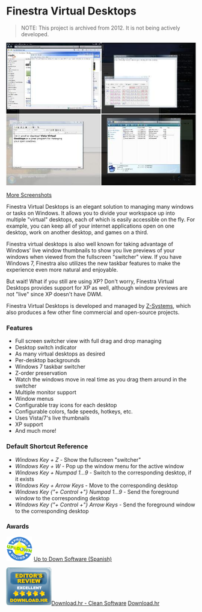 # Finestra Virtual Desktops

> NOTE: This project is archived from 2012. It is not being actively developed.

![Screenshot 1](wiki/Screen1small.jpg)

[More Screenshots](wiki/Screenshots.md)

Finestra Virtual Desktops is an elegant solution to managing many windows or tasks on Windows. It allows you to divide your workspace up into multiple "virtual" desktops, each of which is easily accessible on the fly. For example, you can keep all of your internet applications open on one desktop, work on another desktop, and games on a third.

Finestra virtual desktops is also well known for taking advantage of Windows' live window thumbnails to show you live previews of your windows when viewed from the fullscreen "switcher" view. If you have Windows 7, Finestra also utilizes the new taskbar features to make the experience even more natural and enjoyable.

But wait! What if you still are using XP? Don't worry, Finestra Virtual Desktops provides support for XP as well, although window previews are not "live" since XP doesn't have DWM.

Finestra Virtual Desktops is developed and managed by [Z-Systems](http://www.z-sys.org/), which also produces a few other fine commercial and open-source projects.

### Features
* Full screen switcher view with full drag and drop managing
* Desktop switch indicator
* As many virtual desktops as desired
* Per-desktop backgrounds
* Windows 7 taskbar switcher
* Z-order preservation
* Watch the windows move in real time as you drag them around in the switcher
* Multiple monitor support
* Window menus
* Configurable tray icons for each desktop
* Configurable colors, fade speeds, hotkeys, etc.
* Uses Vista/7's live thumbnails
* XP support
* And much more!

### Default Shortcut Reference
* *Windows Key + Z* - Show the fullscreen "switcher"
* *Windows Key + W* - Pop up the window menu for the active window
* *Windows Key + Numpad 1...9* - Switch to the corresponding desktop, if it exists
* *Windows Key + Arrow Keys* - Move to the corresponding desktop
* *Windows Key {"+ Control +"} Numpad 1...9* - Send the foreground window to the corresponding desktop
* *Windows Key {"+ Control +"} Arrow Keys* - Send the foreground window to the corresponding desktop

### Awards
![Up to Down Software](wiki/UptoDownSoftwareAward.gif)
[Up to Down Software (Spanish)](http://virtual-desktop-manager.uptodown.com/)

![Download.hr - 5 Star Editor's Review](wiki/downloadhr_editors_review_5_eng.gif)[Download.hr - Clean Software](wiki/downloadhr_safe_award_eng.gif)
[Download.hr](http://www.download.hr/windows/file/5552/Vista/XP-Virtual-Desktops)

